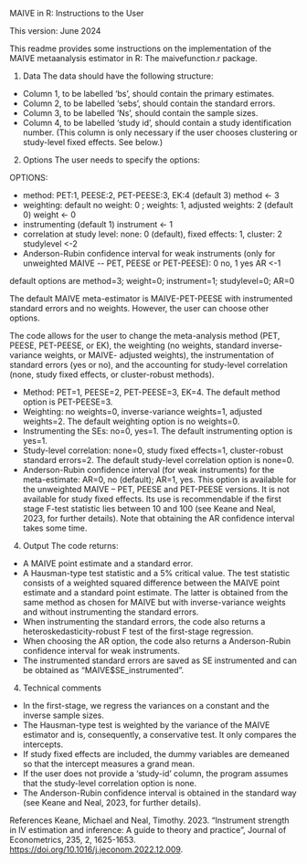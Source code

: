 MAIVE in R: Instructions to the User

This version: June 2024

This readme provides some instructions on the implementation of the MAIVE metaanalysis estimator in R: The maivefunction.r package.

1. Data
The data should have the following structure:

- Column 1, to be labelled ‘bs’, should contain the primary estimates.
- Column 2, to be labelled ‘sebs’, should contain the standard errors.
- Column 3, to be labelled ‘Ns’, should contain the sample sizes.
- Column 4, to be labelled ‘study id’, should contain a study identification number.
(This column is only necessary if the user chooses clustering or study-level fixed effects. See below.)

2. Options
The user needs to specify the options:

OPTIONS: 
- method: PET:1, PEESE:2, PET-PEESE:3, EK:4 (default 3)
  method <- 3
- weighting: default no weight: 0 ; weights: 1, adjusted weights: 2 (default 0)
  weight <- 0
- instrumenting (default 1)
  instrument <- 1 
- correlation at study level: none: 0 (default), fixed effects: 1, cluster: 2
  studylevel <-2
- Anderson-Rubin confidence interval for weak instruments (only for unweighted MAIVE -- PET, PEESE or PET-PEESE): 0 no, 1 yes
  AR <-1

default options are method=3; weight=0; instrument=1; studylevel=0; AR=0 

The default MAIVE meta-estimator is MAIVE-PET-PEESE with instrumented standard errors and no weights. However, the user can choose other options.

The code allows for the user to change the meta-analysis method (PET, PEESE, PET-PEESE, or EK), the weighting (no weights, standard inverse-variance weights, or MAIVE-
adjusted weights), the instrumentation of standard errors (yes or no), and the accounting for study-level correlation (none, study fixed effects, or cluster-robust methods).
- Method: PET=1, PEESE=2, PET-PEESE=3, EK=4. The default method option is PET-PEESE=3. 
- Weighting: no weights=0, inverse-variance weights=1, adjusted weights=2. The default weighting option is no weights=0. 
- Instrumenting the SEs: no=0, yes=1. The default instrumenting option is yes=1.
- Study-level correlation: none=0, study fixed effects=1, cluster-robust standard errors=2. 
The default study-level correlation option is none=0. 
- Anderson-Rubin confidence interval (for weak instruments) for the meta-estimate: AR=0, no (default); AR=1, yes. 
This option is available for the unweighted MAIVE – PET, PEESE and PET-PEESE versions. It is not available for study fixed effects.
Its use is recommendable if the first stage F-test statistic lies between 10 and 100 (see Keane and Neal, 2023, for further details). 
Note that obtaining the AR confidence interval takes some time.

4. Output
The code returns:
- A MAIVE point estimate and a standard error.
- A Hausman-type test statistic and a 5% critical value. The test statistic consists of a weighted squared difference between the MAIVE point estimate and a standard
point estimate. The latter is obtained from the same method as chosen for MAIVE but with inverse-variance weights and without instrumenting the standard errors.
- When instrumenting the standard errors, the code also returns a heteroskedasticity-robust F test of the first-stage regression.
- When choosing the AR option, the code also returns a Anderson-Rubin confidence interval for weak instruments.
- The instrumented standard errors are saved as SE instrumented and can be obtained as “MAIVE$SE_instrumented”.

4. Technical comments
- In the first-stage, we regress the variances on a constant and the inverse sample sizes.
- The Hausman-type test is weighted by the variance of the MAIVE estimator and is, consequently, a conservative test. It only compares the intercepts.
- If study fixed effects are included, the dummy variables are demeaned so that the intercept measures a grand mean.
- If the user does not provide a ‘study-id’ column, the program assumes that the study-level correlation option is none.
- The Anderson-Rubin confidence interval is obtained in the standard way (see Keane and Neal, 2023, for further details).

References
Keane, Michael and Neal, Timothy. 2023. “Instrument strength in IV estimation and inference: A guide to theory and practice”, Journal of Econometrics, 235, 2, 1625-1653.
https://doi.org/10.1016/j.jeconom.2022.12.009.
